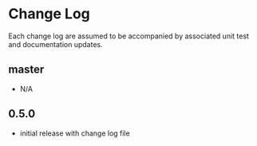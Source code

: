 # Change Log

Each change log are assumed to be accompanied by associated unit test and documentation updates.

## master

- N/A

## 0.5.0

- initial release with change log file